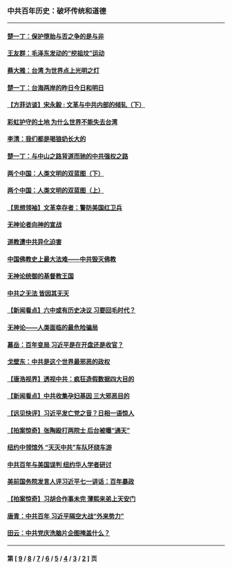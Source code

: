 ### 中共百年历史：破坏传统和道德
---
#### [楚一丁：保护堕胎与否之争的是与非](../../pages/nf1176114/n13815642.md?11120430) 
#### [王友群：毛泽东发动的“挖祖坟”运动](../../pages/nf1176114/n13723639.md?11120430) 
#### [蔡大雅：台湾 为世界点上光明之灯](../../pages/nf1176114/n13531530.md?11120430) 
#### [楚一丁：台海两岸的昨日今日和明日](../../pages/nf1176114/n13531468.md?11120430) 
#### [【方菲访谈】宋永毅 : 文革与中共内部的倾轧（下）](../../pages/nf1176114/n13486836.md?11120430) 
#### [彩虹护守的土地 为什么世界不能失去台湾](../../pages/nf1176114/n13476849.md?11120430) 
#### [李清：我们都是喝狼奶长大的](../../pages/nf1176114/n13471478.md?11120430) 
#### [楚一丁：与中山之路背道而驰的中共强权之路](../../pages/nf1176114/n13437270.md?11120430) 
#### [两个中国：人类文明的双蓝图（下）](../../pages/nf1176114/n13423132.md?11120430) 
#### [两个中国：人类文明的双蓝图（上）](../../pages/nf1176114/n13422687.md?11120430) 
#### [【思想领袖】文革幸存者：警防美国红卫兵](../../pages/nf1176114/n13339289.md?11120430) 
#### [无神论者向神的宣战](../../pages/nf1176114/n13281535.md?11120430) 
#### [道教遭中共异化迫害](../../pages/nf1176114/n13281463.md?11120430) 
#### [中国佛教史上最大法难——中共毁灭佛教](../../pages/nf1176114/n13281397.md?11120430) 
#### [无神论统御的基督教王国](../../pages/nf1176114/n13281280.md?11120430) 
#### [中共之无法 皆因其无天](../../pages/nf1176114/n13281088.md?11120430) 
#### [【新闻看点】六中或有历史决议 习要回毛时代？](../../pages/nf1176114/n13222895.md?11120430) 
#### [无神论——人类面临的最危险骗局](../../pages/nf1176114/n13196137.md?11120430) 
#### [慕岳：百年变局 习近平是在开盘还是收官？](../../pages/nf1176114/n13206516.md?11120430) 
#### [戈壁东：中共是这个世界最邪恶的政权](../../pages/nf1176114/n13085641.md?11120430) 
#### [【唐浩视界】透视中共：疯狂造假数据四大目的](../../pages/nf1176114/n13080590.md?11120430) 
#### [【新闻看点】中共收集孕妇基因 三大邪恶目的](../../pages/nf1176114/n13077182.md?11120430) 
#### [【远见快评】习近平发亡党之音？日相一语惊人](../../pages/nf1176114/n13074809.md?11120430) 
#### [【拍案惊奇】张陶殴打两院士 后台被曝“通天”](../../pages/nf1176114/n13070496.md?11120430) 
#### [纽约中领馆外 “天灭中共”车队环绕车游](../../pages/nf1176114/n13070693.md?11120430) 
#### [中共百年与美国误判 纽约华人学者研讨](../../pages/nf1176114/n13067969.md?11120430) 
#### [美前国务院发言人评习近平七一讲话：百年暴政](../../pages/nf1176114/n13066986.md?11120430) 
#### [【拍案惊奇】习胡合作事未完 薄熙来弟上天安门](../../pages/nf1176114/n13065867.md?11120430) 
#### [唐青：中共百年 习近平隔空大战“外来势力”](../../pages/nf1176114/n13065976.md?11120430) 
#### [田云：中共党庆洗脑片企图掩盖什么？](../../pages/nf1176114/n13064395.md?11120430) 

---
#### 第 [ [9](./9.md?11120430) / [8](./8.md?11120430) / [7](./7.md?11120430) / [6](./6.md?11120430) / [5](./5.md?11120430) / [4](./4.md?11120430) / [3](./3.md?11120430) / [2](./2.md?11120430) ] 页
